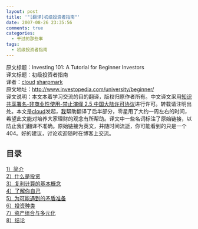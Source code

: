 ```yaml
---
layout: post
title: '"[翻译]初级投资者指南"'
date: 2007-08-26 23:35:56
comments: true
categories:
  - 干过的那些事
tags:
  - 初级投资者指南
---
```

原文标题：Investing 101: A Tutorial for Beginner Investors  
译文标题：初级投资者指南  
译者：<a href="http://www.cloudwater.net/" target="_blank">cloud</a> <a href="http://liujiong.com/" target="_blank">sharpmark</a>  
原文地址：<a href="http://www.investopedia.com/university/beginner/" target="_blank">http://www.investopedia.com/university/beginner/</a>  
译文说明：本文本着学习交流的目的翻译，版权归原作者所有。中文译文采用<a href="http://creativecommons.org/licenses/by-nc-nd/2.5/cn/" rel="license">知识共享署名-非商业性使用-禁止演绎 2.5 中国大陆许可协议</a>进行许可。转载请注明出处。本文是<a href="http://www.cloudwater.net/"  target="_blank">cloud</a>发起，[我][1]帮助翻译了后半部分，零星用了大约一周左右的时间，希望此文能对培养大家理财的观念有所帮助。译文中一些名词标注了原始链接，以防止我们翻译不准确。原始链接为英文，并随时间流逝，你可能看到的只是一个404。好的建议，讨论欢迎随时在博客上交流。

## 目录

[1）简介][2]  
[2）什么是投资][3]  
[3）复利计算的基本概念][4]  
[4）了解你自己][5]  
[5）为可能遇到的矛盾准备][6]  
[6）投资种类][7]  
[7）资产组合与多元化][8]  
[8）结论][9]

 [1]: http://www.sharpmark.net/ "sharpmark's blog"
 [2]: /blog/posts/a-tutorial-for-beginner-investors-introduction/
 [3]: /blog/posts/a-tutorial-for-beginner-investors-what-is-investing/
 [4]: /blog/posts/a-tutorial-for-beginner-investors-the-concept-of-compounding/
 [5]: /blog/posts/a-tutorial-for-beginner-investors-knowing-yourself/
 [6]: /blog/posts/a-tutorial-for-beginner-investors-preparing-for-contradictions/
 [7]: /blog/posts/a-tutorial-for-beginner-investors-types-of-investments/
 [8]: /blog/posts/a-tutorial-for-beginner-investors-portfolios-and-diversification/
 [9]: /blog/posts/a-tutorial-for-beginner-investors-conclusion/